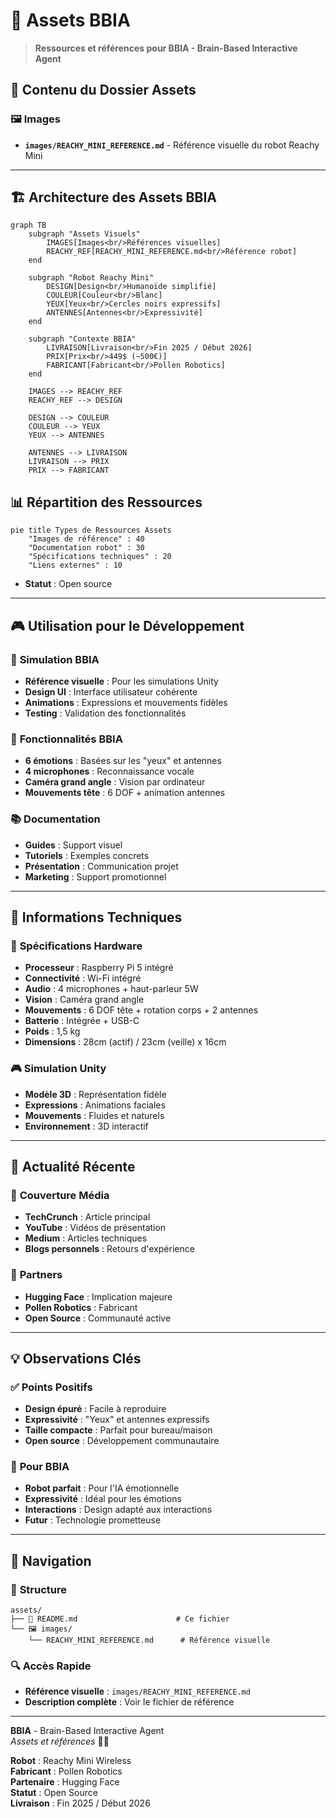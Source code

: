 # 📁 Assets BBIA

> **Ressources et références pour BBIA - Brain-Based Interactive Agent**

## 🎯 **Contenu du Dossier Assets**

### 🖼️ **Images**
- **`images/REACHY_MINI_REFERENCE.md`** - Référence visuelle du robot Reachy Mini

---

## 🏗️ Architecture des Assets BBIA

```mermaid
graph TB
    subgraph "Assets Visuels"
        IMAGES[Images<br/>Références visuelles]
        REACHY_REF[REACHY_MINI_REFERENCE.md<br/>Référence robot]
    end
    
    subgraph "Robot Reachy Mini"
        DESIGN[Design<br/>Humanoïde simplifié]
        COULEUR[Couleur<br/>Blanc]
        YEUX[Yeux<br/>Cercles noirs expressifs]
        ANTENNES[Antennes<br/>Expressivité]
    end
    
    subgraph "Contexte BBIA"
        LIVRAISON[Livraison<br/>Fin 2025 / Début 2026]
        PRIX[Prix<br/>449$ (~500€)]
        FABRICANT[Fabricant<br/>Pollen Robotics]
    end
    
    IMAGES --> REACHY_REF
    REACHY_REF --> DESIGN
    
    DESIGN --> COULEUR
    COULEUR --> YEUX
    YEUX --> ANTENNES
    
    ANTENNES --> LIVRAISON
    LIVRAISON --> PRIX
    PRIX --> FABRICANT
```

## 📊 Répartition des Ressources

```mermaid
pie title Types de Ressources Assets
    "Images de référence" : 40
    "Documentation robot" : 30
    "Spécifications techniques" : 20
    "Liens externes" : 10
```
- **Statut** : Open source

---

## 🎮 **Utilisation pour le Développement**

### 🧠 **Simulation BBIA**
- **Référence visuelle** : Pour les simulations Unity
- **Design UI** : Interface utilisateur cohérente
- **Animations** : Expressions et mouvements fidèles
- **Testing** : Validation des fonctionnalités

### 🎯 **Fonctionnalités BBIA**
- **6 émotions** : Basées sur les "yeux" et antennes
- **4 microphones** : Reconnaissance vocale
- **Caméra grand angle** : Vision par ordinateur
- **Mouvements tête** : 6 DOF + animation antennes

### 📚 **Documentation**
- **Guides** : Support visuel
- **Tutoriels** : Exemples concrets
- **Présentation** : Communication projet
- **Marketing** : Support promotionnel

---

## 🎯 **Informations Techniques**

### 🔧 **Spécifications Hardware**
- **Processeur** : Raspberry Pi 5 intégré
- **Connectivité** : Wi-Fi intégré
- **Audio** : 4 microphones + haut-parleur 5W
- **Vision** : Caméra grand angle
- **Mouvements** : 6 DOF tête + rotation corps + 2 antennes
- **Batterie** : Intégrée + USB-C
- **Poids** : 1,5 kg
- **Dimensions** : 28cm (actif) / 23cm (veille) x 16cm

### 🎮 **Simulation Unity**
- **Modèle 3D** : Représentation fidèle
- **Expressions** : Animations faciales
- **Mouvements** : Fluides et naturels
- **Environnement** : 3D interactif

---

## 🌟 **Actualité Récente**

### 📰 **Couverture Média**
- **TechCrunch** : Article principal
- **YouTube** : Vidéos de présentation
- **Medium** : Articles techniques
- **Blogs personnels** : Retours d'expérience

### 🔗 **Partners**
- **Hugging Face** : Implication majeure
- **Pollen Robotics** : Fabricant
- **Open Source** : Communauté active

---

## 💡 **Observations Clés**

### ✅ **Points Positifs**
- **Design épuré** : Facile à reproduire
- **Expressivité** : "Yeux" et antennes expressifs
- **Taille compacte** : Parfait pour bureau/maison
- **Open source** : Développement communautaire

### 🎯 **Pour BBIA**
- **Robot parfait** : Pour l'IA émotionnelle
- **Expressivité** : Idéal pour les émotions
- **Interactions** : Design adapté aux interactions
- **Futur** : Technologie prometteuse

---

## 🎯 **Navigation**

### 📁 **Structure**
```
assets/
├── 📖 README.md                      # Ce fichier
└── 🖼️ images/
    └── REACHY_MINI_REFERENCE.md      # Référence visuelle
```

### 🔍 **Accès Rapide**
- **Référence visuelle** : `images/REACHY_MINI_REFERENCE.md`
- **Description complète** : Voir le fichier de référence

---

**BBIA** - Brain-Based Interactive Agent  
*Assets et références* 📁✨

**Robot** : Reachy Mini Wireless  
**Fabricant** : Pollen Robotics  
**Partenaire** : Hugging Face  
**Statut** : Open Source  
**Livraison** : Fin 2025 / Début 2026 